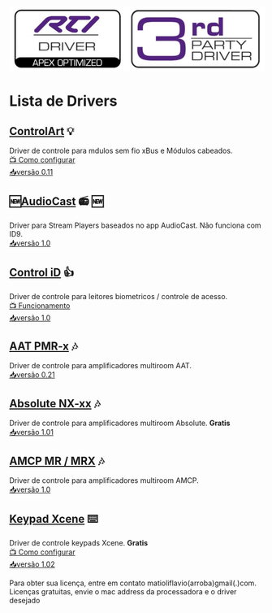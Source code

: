 ![img](https://raw.githubusercontent.com/Matioliflavio/RTI-Drivers/master/RTIDriver3rdParty.png)


# Lista de Drivers

## [ControlArt](https://github.com/Matioliflavio/RTI-Drivers/raw/master/ControlArt%20v0.11.rtidriver)<!--/Controlart.html)--> 💡

Driver de controle para mdulos sem fio xBus e Módulos cabeados.  
[📺 Como configurar](https://youtu.be/4LRs-2Ro52w)  
[📥versão 0.11](https://github.com/Matioliflavio/RTI-Drivers/raw/master/ControlArt%20v0.11.rtidriver)  
  

## 🆕[AudioCast](https://github.com/Matioliflavio/RTI-Drivers/raw/master/AudioCast%20v1.0.rtidriver) 📻 🆕

Driver para Stream Players baseados no app AudioCast. Não funciona com ID9.  
[📥versão 1.0](https://github.com/Matioliflavio/RTI-Drivers/raw/master/AudioCast%20v1.0.rtidriver)    
  

## [Control iD](https://github.com/Matioliflavio/RTI-Drivers/raw/master/Control_ID%20v1.0.rtidriver)<!--/ControliD.html)--> 👍

Driver de controle para leitores biometricos / controle de acesso.  
[📺 Funcionamento](https://youtu.be/UwRdSBLR4gc)  
[📥versão 1.0](https://github.com/Matioliflavio/RTI-Drivers/raw/master/Control_ID%20v1.0.rtidriver)      
  

## [AAT PMR-x](https://github.com/Matioliflavio/RTI-Drivers/raw/master/AAT%20PMR-x%20V0.21.rtidriver)<!--/AAT.html)--> 🎶

Driver de controle para amplificadores multiroom AAT.  
[📥versão 0.21](https://github.com/Matioliflavio/RTI-Drivers/raw/master/AAT%20PMR-x%20V0.21.rtidriver)    
  

## [Absolute NX-xx](https://github.com/Matioliflavio/RTI-Drivers/raw/master/Absolute%20NX-xx%20v1.01.rtidriver)<!--/Absolute.html)--> 🎶

Driver de controle para amplificadores multiroom Absolute. **Gratis**  
[📥versão 1.01](https://github.com/Matioliflavio/RTI-Drivers/raw/master/Absolute%20NX-xx%20v1.01.rtidriver)  


## [AMCP MR / MRX](https://github.com/Matioliflavio/RTI-Drivers/raw/master/AMCP%20-%20MR-MRX%20Series%20v1.00.rtidriver)<!--/AMCP.html)--> 🎶

Driver de controle para amplificadores multiroom AMCP.  
[📥versão 1.0](https://github.com/Matioliflavio/RTI-Drivers/raw/master/AMCP%20-%20MR-MRX%20Series%20v1.00.rtidriver)  


## [Keypad Xcene](https://github.com/Matioliflavio/RTI-Drivers/raw/master/Xcene%20Keypad%20V1.02.rtidriver)<!--/Xcene.html)--> ⌨️

Driver de controle keypads Xcene. **Gratis**  
[📺 Como configurar](https://youtu.be/aVJv_6ff9MQ)  
[📥versão 1.02](https://github.com/Matioliflavio/RTI-Drivers/raw/master/Xcene%20Keypad%20V1.02.rtidriver)  


Para obter sua licença, entre em contato matioliflavio(arroba)gmail(.)com.  
Licenças gratuitas, envie o mac address da processadora e o driver desejado  


<!--
```markdown
Syntax highlighted code block

# Header 1
## Header 2
### Header 3

- Bulleted
- List

1. Numbered
2. List

**Bold** and _Italic_ and `Code` text

[Link](url) and ![Image](src)
```
-->
